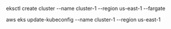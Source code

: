 eksctl create cluster --name cluster-1 --region us-east-1 --fargate

aws eks update-kubeconfig --name cluster-1 --region us-east-1

